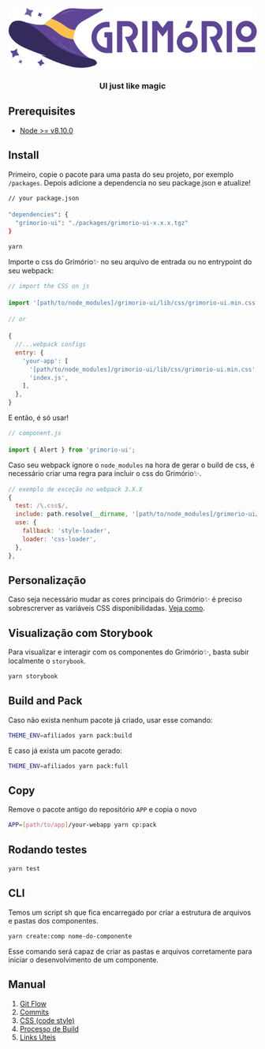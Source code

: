 <p align="center">
  <img alt="Grimório✨" src="internals/logo/logo-grimorio-cores.png?raw=true">
</p>

<h3 align="center">
  UI just like magic
</h3>

## Prerequisites

- [Node >= v8.10.0](https://nodejs.org/en/)

## Install
Primeiro, copie o pacote para uma pasta do seu projeto, por exemplo `/packages`. Depois adicione a dependencia no seu package.json e atualize!

```bash
// your package.json

"dependencies": {
  "grimorio-ui": "./packages/grimorio-ui-x.x.x.tgz"
}
```

```bash
yarn
```

Importe o css do Grimório✨ no seu arquivo de entrada ou no entrypoint do seu webpack:

```js
// import the CSS on js

import '[path/to/node_modules]/grimorio-ui/lib/css/grimorio-ui.min.css';

// or

{ 
  //...webpack configs
  entry: {
    'your-app': [
      '[path/to/node_modules]/grimorio-ui/lib/css/grimorio-ui.min.css',
      'index.js',
    ],
  },
}

```

E então, é só usar!

```js
// component.js

import { Alert } from 'grimorio-ui';
```

Caso seu webpack ignore o `node_modules` na hora de gerar o build de css, é necessário criar uma regra para incluir o css do Grimório✨.

```js
// exemplo de exceção no webpack 3.X.X
{
  test: /\.css$/,
  include: path.resolve(__dirname, '[path/to/node_modules]/grimorio-ui/lib/css/grimorio-ui.min.css'),
  use: {
    fallback: 'style-loader',
    loader: 'css-loader',
  },
},
```

## Personalização

Caso seja necessário mudar as cores principais do Grimório✨ é preciso sobrescrerver as variáveis CSS disponibilidadas. [Veja como](./docs/advanced-css.md).

## Visualização com Storybook

Para visualizar e interagir com os componentes do Grimório✨, basta subir localmente o `storybook`.

```bash
yarn storybook
```

## Build and Pack
Caso não exista nenhum pacote já criado, usar esse comando:

```bash
THEME_ENV=afiliados yarn pack:build
```
E caso já exista um pacote gerado:

```bash
THEME_ENV=afiliados yarn pack:full
```

## Copy
Remove o pacote antigo do repositório `APP` e copia o novo

```bash
APP=[path/to/app]/your-webapp yarn cp:pack
```

## Rodando testes

```bash
yarn test
```

## CLI

Temos um script sh que fica encarregado por criar a estrutura de arquivos e pastas dos componentes.

```sh
yarn create:comp nome-do-componente
```

Esse comando será capaz de criar as pastas e arquivos corretamente para iniciar o desenvolvimento de um componente.

## Manual

1. [Git Flow](./docs/01-git-flow.md)
2. [Commits](./docs/02-commits.md)
3. [CSS (code style)](./docs/03-css-code-style.md)
4. [Processo de Build](./docs/04-processo-de-build.md)
4. [Links Úteis](./docs/05-links-uteis.md)

